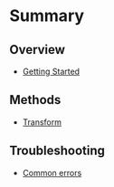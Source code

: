 # Summary

## Overview

* [Getting Started](README.md)

## Methods

* [Transform](methods.md)

## Troubleshooting

* [Common errors](troubleshooting/common-errors.md)

